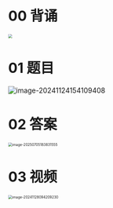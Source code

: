 # 00 背诵

<img src="https://cvp.oss-cn-shanghai.aliyuncs.com/202507051836578.png" style="zoom:50%;" />



# 01 题目

![image-20241124154109408](https://cvp.oss-cn-shanghai.aliyuncs.com/202411241541500.png)



# 02 答案

<img src="https://cvp.oss-cn-shanghai.aliyuncs.com/202507051838784.png" alt="image-20250705183831555" style="zoom:50%;" />



# 03 视频

<img src="https://cvp.oss-cn-shanghai.aliyuncs.com/202411280942598.png" alt="image-20241128094209230" style="zoom:50%;" />
